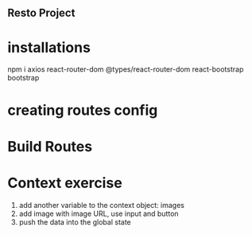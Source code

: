 ## Resto Project

# installations
npm i axios react-router-dom @types/react-router-dom  react-bootstrap bootstrap


# creating routes config

# Build Routes


# Context exercise
1. add another variable to the context object: images
2. add image with image URL, use input and button
3.  push the data into the global state